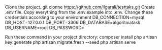 Clone the project. git clonne https://github.com/ilgarali/testtaks.git
Create .env file.
Copy everything from the .env.example into .env.
Change these credentials according to your environment
DB_CONNECTION=mysql
DB_HOST=127.0.0.1
DB_PORT=3306
DB_DATABASE=algoritmatask
DB_USERNAME=root
DB_PASSWORD=

Run these command in your project directory: 
composer install
php artisan key:generate
php artisan migrate:fresh --seed
php artisan serve


